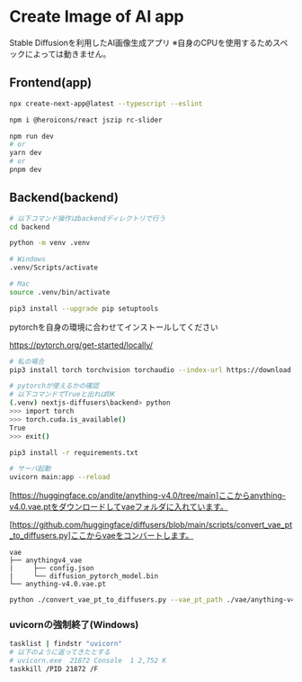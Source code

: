 # Create Image of AI app
Stable Diffusionを利用したAI画像生成アプリ
※自身のCPUを使用するためスペックによっては動きません。

## Frontend(app)

```bash
npx create-next-app@latest --typescript --eslint

npm i @heroicons/react jszip rc-slider
```

```bash
npm run dev
# or
yarn dev
# or
pnpm dev
```

## Backend(backend)

```bash
# 以下コマンド操作はbackendディレクトリで行う
cd backend
```

```bash
python -m venv .venv

# Windows
.venv/Scripts/activate

# Mac
source .venv/bin/activate

pip3 install --upgrade pip setuptools
```
pytorchを自身の環境に合わせてインストールしてください

https://pytorch.org/get-started/locally/

```bash
# 私の場合
pip3 install torch torchvision torchaudio --index-url https://download.pytorch.org/whl/cu117
```

```bash
# pytorchが使えるかの確認
# 以下コマンドでTrueと出ればOK
(.venv) nextjs-diffusers\backend> python
>>> import torch
>>> torch.cuda.is_available()
True
>>> exit()
```

```bash
pip3 install -r requirements.txt
```

```bash
# サーバ起動
uvicorn main:app --reload
```

[https://huggingface.co/andite/anything-v4.0/tree/main]ここからanything-v4.0.vae.ptをダウンロードしてvaeフォルダに入れています。

[https://github.com/huggingface/diffusers/blob/main/scripts/convert_vae_pt_to_diffusers.py]ここからvaeをコンバートします。

```:vae関連のディレクトリ構造
vae
├── anythingv4_vae
|     ├── config.json
|     └── diffusion_pytorch_model.bin
└── anything-v4.0.vae.pt
```

```bash
python ./convert_vae_pt_to_diffusers.py --vae_pt_path ./vae/anything-v4.0.vae.pt --dump_path ./vae/anythingv4_vae
```

### uvicornの強制終了(Windows)
```bash
tasklist | findstr "uvicorn"
# 以下のように返ってきたとする
# uvicorn.exe  21872 Console  1 2,752 K
taskkill /PID 21872 /F
```
